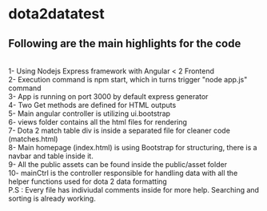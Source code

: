 # dota2datatest

<h2> Following are the main highlights for the code  </h2>
<br>
1- Using Nodejs Express framework with Angular < 2 Frontend
<br>
2- Execution command is npm start, which in turns trigger "node app.js" command
<br>
3- App is running on port 3000 by default express generator
<br>
4- Two Get methods are defined for HTML outputs
<br>
5- Main angular controller is utilizing ui.bootstrap
<br>
6- views folder contains all the html files for rendering
<br>
7- Dota 2 match table div is inside a separated file for cleaner code (matches.html)
<br>
8- Main homepage (index.html) is using Bootstrap for structuring, there is a navbar and table inside it.
<br>
9- All the public assets can be found inside the public/asset folder
<br>
10- mainCtrl is the controller responsible for handling data with all the helper functions used for dota 2 data formatting
<br>
P.S : Every file has indiviudal comments inside for more help. Searching and sorting is already working.
